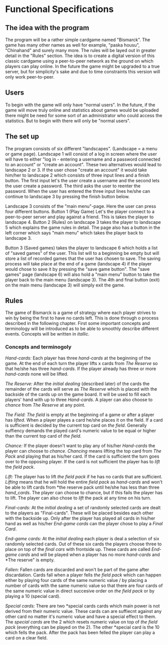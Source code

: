 # Functional Specifications

## The idea with the program

The program will be a rather simple cardgame named "Bismarck". The game has many other names as well for example, "paska housu", "Chinahand" and surely many more. The rules will be layed out in greater detail in the "Rules" section. The idea is to create a digital version of this classic cardgame using a peer-to-peer network as the ground on which players can play online. In the future the game might be upgraded to a true server, but for simplicity's sake and due to time constraints this version will only work peer-to-peer. 


## Users

To begin with the game will only have "normal users". In the future, if the game will move truly online and statistics about games would be uploaded there might be need for some sort of an administrator who could access the statistics. But to begin with there will only be "normal users".

## The set up

The program consists of six different "landscapes". (Landscape = a menu or game page).
Landscape 1 will consist of a log in screen where the user will have to either "log in - entering a username and a password connected to an account" or "create an account". These two alternatives would lead to landscape 2 or 3. 
If the user chose "create an account" it would take him/her to landscape 2 which consists of three input lines and a finish button. The first input let's the user create a username and the second lets the user create a password. The third asks the user to reenter the password. When the user has entered the three input lines he/she can continue to landscape 3 by pressing the finish button below. 

Landscape 3 consists of the "main menu"-page. Here the user can press four different buttons. Button 1 (Play Game) Let's the player connect to a peer-to-peer server and play against a friend. This is takes the player to landscape 4. Button 2 (Rules) on landscape 3 takes the player to landscape 5 which explains the game rules in detail. The page also has a button in the left corner which says "main menu" which takes the player back to landscape 3. 

Button 3 (Saved games) takes the player to landscape 6 which holds a list of "saved games" of the user. This list will to a beginning be empty but will store a list of recorded games that the user has chosen to save. The saving process will take place at the end of a game (landscape 4) if the player would chose to save it by pressing the "save game button". The "save games" page (landscape 6) will also hold a "main menu" button to take the player back to the main menu (landscape 3).
The 4th and final button (exit) on the main menu (landscape 3) will simply exit the game.    


## Rules

The game of Bismarck is a game of strategy where each player strives to win by being the first to have no cards left. This is done through o process described in the following chapter. First some important concepts and terminology will be introduced as to be able to smoothly describe different events. Concepts will be written in *itallic*.

### Concepts and terminogoly


*Hand-cards:* Each player has three *hand-cards* at the beginning of the game. At the end of each turn the player lifts x cards from *The Reserve* so that he/she has three *hand-cards*. If the player already has three or more *hand-cards* none will be lifted.

*The Reserve:* After the *initial dealing* (described later) of the cards the remainder of the cards will serve as *The Reserve* which is placed with the backside of the cards up on the game board. It will be used to fill each players' hand with up to three *Hand-cards*. A player can also choose to *chance* from *The Reserve* at any point.

*The Field:* *The field* is empty at the beginning of a game or after a player has *lifted*. When a player playes a card he/she places it on the field. If a card is sufficient is decided by the current top card on *the field*. Generally suffiency demands the played card's numeric value to be equal or higher than the current top card of *the field*. 

*Chance:* If the player doesn't want to play any of his/her *Hand-cards* the player can choose to *chance*. *Chancing* means lifting the top card from *The Pack* and playing that as his/her card. If the card is sufficient the turn goes over to the opposing player. If the card is not sufficient the player has to *lift* the *field pack*. 

*Lift:* The player has to lift *the field pack* if he has no cards that are sufficient. *Lifting* means that he will hold the entire *field pack* as *hand-cards* and won't be able to lift cards from *the reserve pack until he/she has less than three *hand_cards*. The player can choose to chance, but if this fails the player has to lift. The player can also chose to *lift* the pack at any time on his turn. 

*Final-cards:* At the *initial dealing* a set of randomly selected cards are dealt to the players as "Final-cards". These will be placed besides each other with the backside up. Only after the player has played all cards in his/her hand as well as his/her *End-game cards* can the player chose to play a *Final Card*.

*End-game cards:* At the *initial dealing* each player is deal a selection of six randomly selected cards. Out of these six cards the players choose three to place on top of the *final cars* with frontside up. These cards are called *End-game cards* and will be played when a player has no more *hand-cards* and *The reserve" is empty.

*Fallen:* Fallen cards are discarded and won't be part of the game after discardation. Cards fall when a player fells *the field pack* which can happen either by playing four cards of the same numeric value / by placing a number of cards with the same numeric value so that there are four cards of the same numeric value in direct succesive order on *the field pack* or by playing a 10 (special card).

*Special cards:* There are two *special cards cards which main power is not derived from their numeric value. These cards can are suffiecnt against any other card no matter it's numeric value and have a special effect to them. The *special cards* are the 2 which resets numeric value on top of *the field pack* (everything can be played on the 2). The other *special card is the 10 which fells the pack. After the pack has been felled the player can play a card on a clear field.



